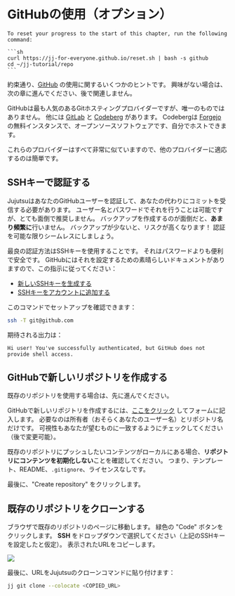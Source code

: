 # GitHubの使用（オプション）

````admonish reset title="Reset your progress" collapsible=true
To reset your progress to the start of this chapter, run the following command:

```sh
curl https://jj-for-everyone.github.io/reset.sh | bash -s github
cd ~/jj-tutorial/repo
```
````

約束通り、[GitHub](https://github.com/) の使用に関するいくつかのヒントです。
興味がない場合は、次の章に進んでください、後で関連しません。

GitHubは最も人気のあるGitホスティングプロバイダーですが、唯一のものではありません。
他には [GitLab](https://about.gitlab.com/) と [Codeberg](https://codeberg.org/) があります。
Codebergは [Forgejo](https://forgejo.org/) の無料インスタンスで、オープンソースソフトウェアです、自分でホストできます。

これらのプロバイダーはすべて非常に似ていますので、他のプロバイダーに適応するのは簡単です。

## SSHキーで認証する

JujutsuはあなたのGitHubユーザーを認証して、あなたの代わりにコミットを受信する必要があります。
ユーザー名とパスワードでそれを行うことは可能ですが、とても面倒で推奨しません。
バックアップを作成するのが面倒だと、**あまり頻繁に**行いません。
バックアップが少ないと、リスクが高くなります！
認証を可能な限りシームレスにしましょう。

最良の認証方法はSSHキーを使用することです。
それはパスワードよりも便利で安全です。
GitHubにはそれを設定するための素晴らしいドキュメントがありますので、この指示に従ってください：
- [新しいSSHキーを生成する](https://docs.github.com/en/authentication/connecting-to-github-with-ssh/generating-a-new-ssh-key-and-adding-it-to-the-ssh-agent)
- [SSHキーをアカウントに追加する](https://docs.github.com/en/authentication/connecting-to-github-with-ssh/adding-a-new-ssh-key-to-your-github-account)

このコマンドでセットアップを確認できます：

```sh
ssh -T git@github.com
```

期待される出力は：

```
Hi user! You've successfully authenticated, but GitHub does not provide shell access.
```

## GitHubで新しいリポジトリを作成する

既存のリポジトリを使用する場合は、先に進んでください。

GitHubで新しいリポジトリを作成するには、[ここをクリック](https://github.com/new) してフォームに記入します。
必要なのは所有者（おそらくあなたのユーザー名）とリポジトリ名だけです。
可視性もあなたが望むものに一致するようにチェックしてください（後で変更可能）。

既存のリポジトリにプッシュしたいコンテンツがローカルにある場合、**リポジトリにコンテンツを初期化しない**ことを確認してください。
つまり、テンプレート、README、`.gitignore`、ライセンスなしです。

最後に、"Create repository" をクリックします。

## 既存のリポジトリをクローンする

ブラウザで既存のリポジトリのページに移動します。
緑色の "Code" ボタンをクリックします。
**SSH** をドロップダウンで選択してください（上記のSSHキーを設定したと仮定）。
表示されたURLをコピーします。

![](./github_ssh_url.png)

最後に、URLをJujutsuのクローンコマンドに貼り付けます：

```sh
jj git clone --colocate <COPIED_URL>
```
